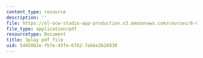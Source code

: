 ```yaml
---
content_type: resource
description: ''
file: https://ol-ocw-studio-app-production.s3.amazonaws.com/courses/8-03sc-physics-iii-vibrations-and-waves-fall-2016/5d45082efb7e45fe6f627ab6e2b26930_mqhO9GT8hD4.pdf
file_type: application/pdf
resourcetype: Document
title: 3play pdf file
uid: 5d45082e-fb7e-45fe-6f62-7ab6e2b26930
---
```

